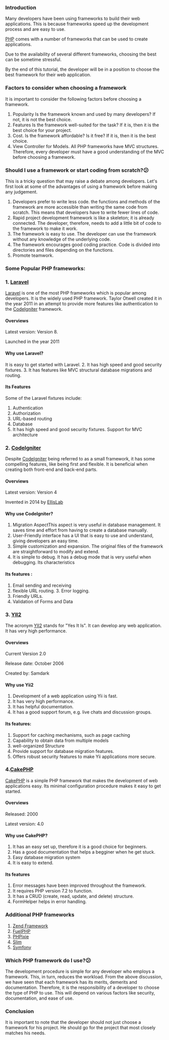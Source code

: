 ### Introduction
Many developers have been using frameworks to build their web applications. This is because frameworks speed up the development process and are easy to use.

[PHP](https://www.section.io/engineering-education/introduction-to-PHP/) comes with a number of frameworks that can be used to create applications.

Due to the availability of several different frameworks, choosing the best can be sometime stressful.

By the end of this tutorial, the developer will be in a position to choose the best framework for their web application.

### Factors to consider when choosing a framework
It is important to consider the following factors before choosing a framework.
1. Popularity Is the framework known and used by many developers? If not, it is not the best choice.
2. Features Is the framework well-suited for the task? If it is, then it is the best choice for your project.
3. Cost. Is the framework affordable? Is it free? If it is, then it is the best choice.
4. View Controller for Models. All PHP frameworks have MVC structures. Therefore, every developer must have a good understanding of the MVC before choosing a framework. 

### Should I use a framework or start coding from scratch?😕
This is a tricky question that may raise a debate among developers. Let's first look at some of the advantages of using a framework before making any judgement.
1. Developers prefer to write less code. the functions and methods of the framework are more accessible than writing the same code from scratch. This means that developers have to write fewer lines of code.
2. Rapid project development framework is like a skeleton; it is already connected. The developer, therefore, needs to add a little bit of code to the framework to make it work.
3. The framework is easy to use. The developer can use the framework without any knowledge of the underlying code.
4. The framework encourages good coding practice. Code is divided into directories and files depending on the functions.
5. Promote teamwork.


 ### Some Popular PHP frameworks: 

### 1. [Laravel](https://github.com/laravel/laravel)  
[Laravel](https://laravel.com/) is one of the most PHP frameworks which is popular among developers.
It is the widely used PHP framework.
Taylor Otwell created it in the year 2011 in an attempt to provide more features like authentication to the [CodeIgniter](https://codeigniter.com/) framework.

#### Overviews
Latest version: Version 8. 

Launched in the year 2011

#### Why use Laravel?
It is easy to get started with Laravel.
2. It has high speed and good security fixtures.
3. It has features like MVC structural database migrations and routing. 

#### Its Features
Some of the Laravel fixtures include:
1. Authentication
2. Authorization
3. URL-based routing
4. Database
5. It has high speed and good security fixtures.
Support for MVC architecture 

### 2. [CodeIgniter](https://github.com/codeigniter4/CodeIgniter4)
Despite [CodeIgniter](https://codeigniter.com/) being referred to as a small framework, it has some compelling features, like being first and flexible. It is beneficial when creating both front-end and back-end parts.   

#### Overviews
Latest version: Version 4

Invented in 2014 by [EllisLab](https://ellislab.com/)

#### Why use CodeIgniter?
1. Migration AspectThis aspect is very useful in database management. It saves time and effort from having to create a database manually.
2. User-Friendly interface has a UI that is easy to use and understand, giving developers an easy time.
3. Simple customization and expansion. The original files of the framework are straightforward to modify and extend.
4. It is simple to debug. It has a debug mode that is very useful when debugging.
Its characteristics

#### Its features :
1. Email sending and receiving
2. flexible URL routing. 3. Error logging. 
4. Friendly URLs.
5. Validation of Forms and Data

### 3. [YII2](https://github.com/yiisoft/yii2)
The acronym [YII2](https://www.yiiframework.com) stands for "Yes It Is". It can develop any web application. It has very high performance.

#### Overviews
Current Version 2.0

Release date: October 2006

Created by: Samdark

#### Why use Yii2
1. Development of a web application using Yii is fast.
2. It has very high performance.
3. It has helpful documentation.
4. It has a good support forum, e.g. live chats and discussion groups.

#### Its features: 
1. Support for caching mechanisms, such as page caching
2. Capability to obtain data from multiple models
3. well-organized Structure
4. Provide support for database migration features.
5. Offers robust security features to make Yii applications more secure.

### 4.[CakePHP](https://github.com/cakephp/cakephp)
[CakePHP](https://cakephp.org/) is a simple PHP framework that makes the development of web applications easy. Its minimal configuration procedure makes it easy to get started.

#### Overviews
Released: 2000

Latest version: 4.0

#### Why use CakePHP? 
1. It has an easy set up, therefore it is a good choice for beginners.
2. Has a good documentation that helps a begginer when he get stuck.
3. Easy database migration system
4. It is easy to extend.

#### Its features
1. Error messages have been improved throughout the framework.
2. It requires PHP version 7.2 to function.
3. It has a CRUD (create, read, update, and delete) structure.
4. FormHelper helps in error handling.

### Additional PHP frameworks
1. [Zend Framework](github.com/zendframework/zendframework)
2. [FuelPHP](https://github.com/fuelphp/fuelphp)
3. [PHPixie](https://github.com/PHPixie/Framework)
4. [Slim](https://github.com/slimphp/Slim)
5. [Symfony](https://github.com/symfony/symfony)

### Which PHP framework do I use?😕
The development procedure is simple for any developer who employs a framework. This, in turn, reduces the workload. From the above discussion, we have seen that each framework has its merits, demerits and documentation. Therefore, it is the responsibility of a developer to choose the type of PHP to use.
This will depend on various factors like security, documentation, and ease of use.

### Conclusion
It is important to note that the developer should not just choose a framework for his project. He should go for the project that most closely matches his needs.
